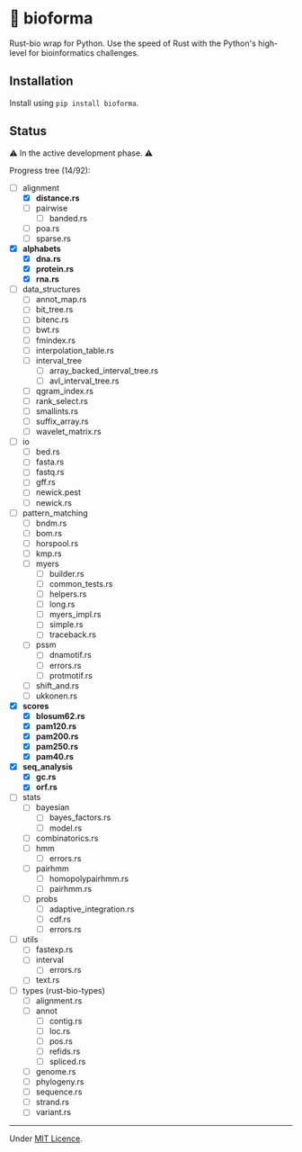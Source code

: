 # 🧬 bioforma

Rust-bio wrap for Python. Use the speed of Rust with the Python's high-level for bioinformatics challenges.

## Installation

Install using `pip install bioforma`.

## Status

⚠️ In the active development phase. ⚠️

Progress tree (14/92):

- [ ] alignment
  - [x] **distance.rs**
  - [ ] pairwise
    - [ ] banded.rs
  - [ ] poa.rs
  - [ ] sparse.rs
- [x] **alphabets**
  - [x] **dna.rs**
  - [x] **protein.rs**
  - [x] **rna.rs**
- [ ] data_structures
  - [ ] annot_map.rs
  - [ ] bit_tree.rs
  - [ ] bitenc.rs
  - [ ] bwt.rs
  - [ ] fmindex.rs
  - [ ] interpolation_table.rs
  - [ ] interval_tree
    - [ ] array_backed_interval_tree.rs
    - [ ] avl_interval_tree.rs
  - [ ] qgram_index.rs
  - [ ] rank_select.rs
  - [ ] smallints.rs
  - [ ] suffix_array.rs
  - [ ] wavelet_matrix.rs
- [ ] io
  - [ ] bed.rs
  - [ ] fasta.rs
  - [ ] fastq.rs
  - [ ] gff.rs
  - [ ] newick.pest
  - [ ] newick.rs
- [ ] pattern_matching
  - [ ] bndm.rs
  - [ ] bom.rs
  - [ ] horspool.rs
  - [ ] kmp.rs
  - [ ] myers
    - [ ] builder.rs
    - [ ] common_tests.rs
    - [ ] helpers.rs
    - [ ] long.rs
    - [ ] myers_impl.rs
    - [ ] simple.rs
    - [ ] traceback.rs
  - [ ] pssm
    - [ ] dnamotif.rs
    - [ ] errors.rs
    - [ ] protmotif.rs
  - [ ] shift_and.rs
  - [ ] ukkonen.rs
- [x] **scores**
  - [x] **blosum62.rs**
  - [x] **pam120.rs**
  - [x] **pam200.rs**
  - [x] **pam250.rs**
  - [x] **pam40.rs**
- [x] **seq_analysis**
  - [x] **gc.rs**
  - [x] **orf.rs**
- [ ] stats
  - [ ] bayesian
    - [ ] bayes_factors.rs
    - [ ] model.rs
  - [ ] combinatorics.rs
  - [ ] hmm
    - [ ] errors.rs
  - [ ] pairhmm
    - [ ] homopolypairhmm.rs
    - [ ] pairhmm.rs
  - [ ] probs
    - [ ] adaptive_integration.rs
    - [ ] cdf.rs
    - [ ] errors.rs
- [ ] utils
  - [ ] fastexp.rs
  - [ ] interval
    - [ ] errors.rs
  - [ ] text.rs
- [ ] types (rust-bio-types)
  - [ ] alignment.rs
  - [ ] annot
    - [ ] contig.rs
    - [ ] loc.rs
    - [ ] pos.rs
    - [ ] refids.rs
    - [ ] spliced.rs
  - [ ] genome.rs
  - [ ] phylogeny.rs
  - [ ] sequence.rs
  - [ ] strand.rs
  - [ ] variant.rs

---

Under [MIT Licence](https://opensource.org/license/mit/).

